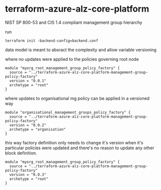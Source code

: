 # terraform-azure-alz-core-platform
NIST SP 800-53 and CIS 1.4 compliant management group hierarchy

run
```
terraform init -backend-config=backend.conf
```



data model is meant to absract the complexity and allow variable versioning

where no updates were applied to the policies governing root node
```
module "myorg_root_management_group_policy_factory" {
  source = "../terraform-azure-alz-core-platform-management-group-policy-factory"
  version = "0.0.1"
  archetype = "root"
}
```
where updates to organisational mg policy can be applied in a versioned way
```
module "organisational_management_groups_policy_factory" {
  source = "../terraform-azure-alz-core-platform-management-group-policy-factory"
  version = "0.0.2"
  archetype = "organisation"
}
```
this way factory definition only needs to change it's version when it's particular policies were updated and there's no reason to update any other block definition. 
```
module "myorg_root_management_group_policy_factory" {
  source = "../terraform-azure-alz-core-platform-management-group-policy-factory"
  version = "0.0.3"
  archetype = "root"
}
```

